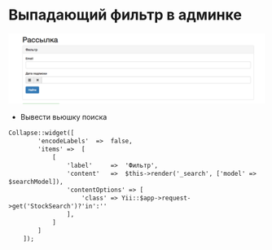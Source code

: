 # Выпадающий фильтр в админке


![alt text](/content/yii/filter_grud_disign/files/example.png)

- Вывести вьюшку поиска
```
Collapse::widget([
		'encodeLabels'	=>	false,
		'items'	=>	[
			[
				'label'		=>	'Фильтр',
				'content'	=>	$this->render('_search', ['model' => $searchModel]),
				'contentOptions' => [
					'class' => Yii::$app->request->get('StockSearch')?'in':''
				],
			]
		]
	]);

```